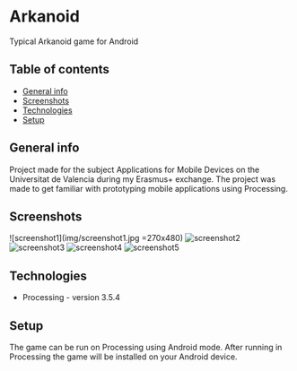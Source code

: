 # Arkanoid
Typical Arkanoid game for Android

## Table of contents
* [General info](#general-info)
* [Screenshots](#screenshots)
* [Technologies](#technologies)
* [Setup](#setup)

## General info
Project made for the subject Applications for Mobile Devices on the Universitat de Valencia during my Erasmus+ exchange. The project was made to get familiar with prototyping mobile applications using Processing.

## Screenshots
![screenshot1](img/screenshot1.jpg =270x480)
![screenshot2](img/screenshot2.jpg)
![screenshot3](img/screenshot3.jpg)
![screenshot4](img/screenshot4.jpg)
![screenshot5](img/screenshot5.jpg)

## Technologies
* Processing - version 3.5.4

## Setup
The game can be run on Processing using Android mode. After running in Processing the game will be installed on your Android device.

